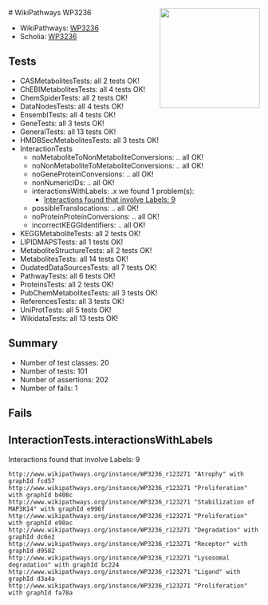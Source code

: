 <img style="float: right; width: 200px" src="https://upload.wikimedia.org/wikipedia/commons/thumb/8/83/Wplogo_with_text_500.png/640px-Wplogo_with_text_500.png" />
# WikiPathways WP3236

* WikiPathways: [WP3236](https://new.wikipathways.org/pathways/WP3236)
* Scholia: [WP3236](https://scholia.toolforge.org/wikipathways/WP3236)
## Tests
* CASMetabolitesTests: all 2 tests OK!
* ChEBIMetabolitesTests: all 4 tests OK!
* ChemSpiderTests: all 2 tests OK!
* DataNodesTests: all 4 tests OK!
* EnsemblTests: all 4 tests OK!
* GeneTests: all 3 tests OK!
* GeneralTests: all 13 tests OK!
* HMDBSecMetabolitesTests: all 3 tests OK!
* InteractionTests
    * noMetaboliteToNonMetaboliteConversions: .. all OK!
    * noNonMetaboliteToMetaboliteConversions: .. all OK!
    * noGeneProteinConversions: .. all OK!
    * nonNumericIDs: .. all OK!
    * interactionsWithLabels: .x we found 1 problem(s):
        * [Interactions found that involve Labels: 9](#630d2680)
    * possibleTranslocations: .. all OK!
    * noProteinProteinConversions: .. all OK!
    * incorrectKEGGIdentifiers: .. all OK!
* KEGGMetaboliteTests: all 2 tests OK!
* LIPIDMAPSTests: all 1 tests OK!
* MetaboliteStructureTests: all 2 tests OK!
* MetabolitesTests: all 14 tests OK!
* OudatedDataSourcesTests: all 7 tests OK!
* PathwayTests: all 6 tests OK!
* ProteinsTests: all 2 tests OK!
* PubChemMetabolitesTests: all 3 tests OK!
* ReferencesTests: all 3 tests OK!
* UniProtTests: all 5 tests OK!
* WikidataTests: all 13 tests OK!


## Summary

* Number of test classes: 20
* Number of tests: 101
* Number of assertions: 202
* Number of fails: 1

## Fails

<a name="630d2680" />

## InteractionTests.interactionsWithLabels

Interactions found that involve Labels: 9
```
http://www.wikipathways.org/instance/WP3236_r123271 "Atrophy" with graphId fcd57
http://www.wikipathways.org/instance/WP3236_r123271 "Proliferation" with graphId b408c
http://www.wikipathways.org/instance/WP3236_r123271 "Stabilization of MAP3K14" with graphId e996f
http://www.wikipathways.org/instance/WP3236_r123271 "Proliferation" with graphId e90ac
http://www.wikipathways.org/instance/WP3236_r123271 "Degradation" with graphId dc6e2
http://www.wikipathways.org/instance/WP3236_r123271 "Receptor" with graphId d9582
http://www.wikipathways.org/instance/WP3236_r123271 "Lysosomal degradation" with graphId bc224
http://www.wikipathways.org/instance/WP3236_r123271 "Ligand" with graphId d3a4a
http://www.wikipathways.org/instance/WP3236_r123271 "Proliferation" with graphId fa78a
```

